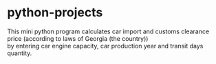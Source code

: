 # python-projects
This mini python program calculates car import and customs clearance price (according to laws of Georgia (the country)) <br> by entering car engine capacity, 
car production year and transit days quantity.
